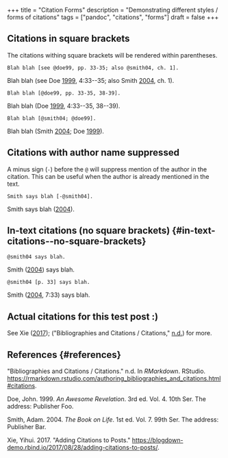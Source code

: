 +++
title = "Citation Forms"
description = "Demonstrating different styles / forms of citations"
tags = ["pandoc", "citations", "forms"]
draft = false
+++

## Citations in square brackets

The citations withing square brackets will be rendered within
parentheses.

``` {.org}
Blah blah [see @doe99, pp. 33-35; also @smith04, ch. 1].
```

Blah blah (see Doe [1999](#ref-doe99), 4:33--35; also Smith
[2004](#ref-smith04), ch. 1).

``` {.org}
Blah blah [@doe99, pp. 33-35, 38-39].
```

Blah blah (Doe [1999](#ref-doe99), 4:33--35, 38--39).

``` {.org}
Blah blah [@smith04; @doe99].
```

Blah blah (Smith [2004](#ref-smith04); Doe [1999](#ref-doe99)).

## Citations with author name suppressed

A minus sign (`-`) before the `@` will suppress mention of the author in
the citation. This can be useful when the author is already mentioned in
the text.

``` {.org}
Smith says blah [-@smith04].
```

Smith says blah ([2004](#ref-smith04)).

## In-text citations (no square brackets) {#in-text-citations--no-square-brackets}

``` {.org}
@smith04 says blah.
```

Smith ([2004](#ref-smith04)) says blah.

``` {.org}
@smith04 [p. 33] says blah.
```

Smith ([2004](#ref-smith04), 7:33) says blah.

## Actual citations for this test post :)

See Xie ([2017](#ref-addCite17)); ("Bibliographies and Citations /
Citations," [n.d.](#ref-rmdCitations)) for more.

## References {#references}

<div id="refs" class="references">
  <div></div>


<div id="ref-rmdCitations">
  <div></div>

"Bibliographies and Citations / Citations." n.d. In *RMarkdown*.
RStudio.
<https://rmarkdown.rstudio.com/authoring_bibliographies_and_citations.html#citations>.

</div>

<div id="ref-doe99">
  <div></div>

Doe, John. 1999. *An Awesome Revelation*. 3rd ed. Vol. 4. 10th Ser. The
address: Publisher Foo.

</div>

<div id="ref-smith04">
  <div></div>

Smith, Adam. 2004. *The Book on Life*. 1st ed. Vol. 7. 99th Ser. The
address: Publisher Bar.

</div>

<div id="ref-addCite17">
  <div></div>

Xie, Yihui. 2017. "Adding Citations to Posts."
<https://blogdown-demo.rbind.io/2017/08/28/adding-citations-to-posts/>.

</div>

</div>
